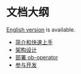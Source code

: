 # 文档大纲

[English version](../en_US/intro.md) is available.

- [简介和快速上手](../../README-CN.md)
- [架构设计](arch.md)
- [部署 ob-operator](deploy.md)
- [参与开发](contribute.md)
